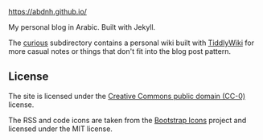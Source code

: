 https://abdnh.github.io/

My personal blog in Arabic. Built with Jekyll.

The [curious](./curious) subdirectory contains a personal wiki built with [TiddlyWiki](https://tiddlywiki.com/)
for more casual notes or things that don't fit into the blog post pattern.

## License

The site is licensed under the [Creative Commons public domain (CC-0)](https://creativecommons.org/publicdomain/zero/1.0/) license.

The RSS and code icons are taken from the [Bootstrap Icons](https://icons.getbootstrap.com/) project and licensed under the MIT license.
